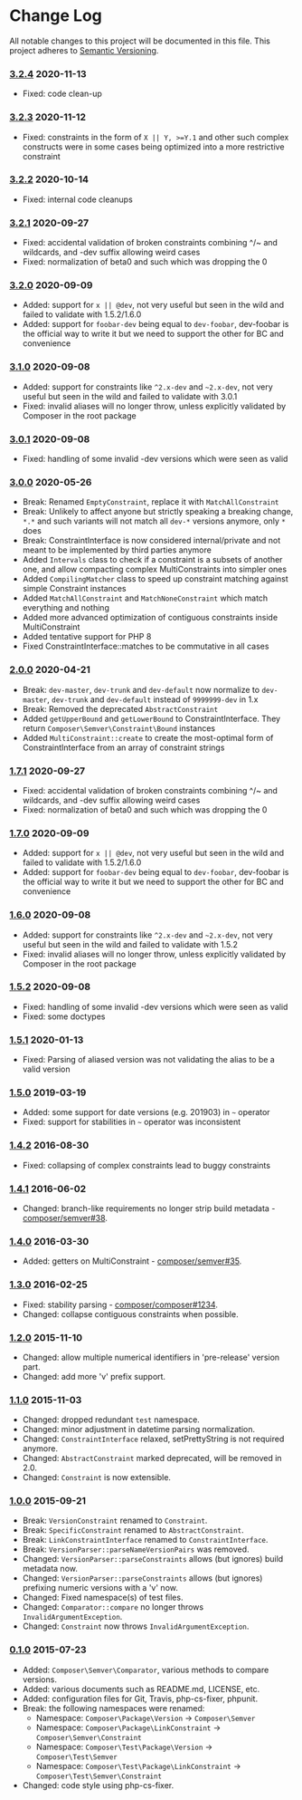 # Change Log

All notable changes to this project will be documented in this file.
This project adheres to [Semantic Versioning](http://semver.org/).

### [3.2.4] 2020-11-13

- Fixed: code clean-up

### [3.2.3] 2020-11-12

- Fixed: constraints in the form of `X || Y, >=Y.1` and other such complex constructs were in some cases being optimized into a more restrictive constraint

### [3.2.2] 2020-10-14

- Fixed: internal code cleanups

### [3.2.1] 2020-09-27

- Fixed: accidental validation of broken constraints combining ^/~ and wildcards, and -dev suffix allowing weird cases
- Fixed: normalization of beta0 and such which was dropping the 0

### [3.2.0] 2020-09-09

- Added: support for `x || @dev`, not very useful but seen in the wild and failed to validate with 1.5.2/1.6.0
- Added: support for `foobar-dev` being equal to `dev-foobar`, dev-foobar is the official way to write it but we need to support the other for BC and convenience

### [3.1.0] 2020-09-08

- Added: support for constraints like `^2.x-dev` and `~2.x-dev`, not very useful but seen in the wild and failed to validate with 3.0.1
- Fixed: invalid aliases will no longer throw, unless explicitly validated by Composer in the root package

### [3.0.1] 2020-09-08

- Fixed: handling of some invalid -dev versions which were seen as valid

### [3.0.0] 2020-05-26

- Break: Renamed `EmptyConstraint`, replace it with `MatchAllConstraint`
- Break: Unlikely to affect anyone but strictly speaking a breaking change, `*.*` and such variants will not match all `dev-*` versions anymore, only `*` does
- Break: ConstraintInterface is now considered internal/private and not meant to be implemented by third parties anymore
- Added `Intervals` class to check if a constraint is a subsets of another one, and allow compacting complex MultiConstraints into simpler ones
- Added `CompilingMatcher` class to speed up constraint matching against simple Constraint instances
- Added `MatchAllConstraint` and `MatchNoneConstraint` which match everything and nothing
- Added more advanced optimization of contiguous constraints inside MultiConstraint
- Added tentative support for PHP 8
- Fixed ConstraintInterface::matches to be commutative in all cases

### [2.0.0] 2020-04-21

- Break: `dev-master`, `dev-trunk` and `dev-default` now normalize to `dev-master`, `dev-trunk` and `dev-default` instead of `9999999-dev` in 1.x
- Break: Removed the deprecated `AbstractConstraint`
- Added `getUpperBound` and `getLowerBound` to ConstraintInterface. They return `Composer\Semver\Constraint\Bound` instances
- Added `MultiConstraint::create` to create the most-optimal form of ConstraintInterface from an array of constraint strings

### [1.7.1] 2020-09-27

- Fixed: accidental validation of broken constraints combining ^/~ and wildcards, and -dev suffix allowing weird cases
- Fixed: normalization of beta0 and such which was dropping the 0

### [1.7.0] 2020-09-09

- Added: support for `x || @dev`, not very useful but seen in the wild and failed to validate with 1.5.2/1.6.0
- Added: support for `foobar-dev` being equal to `dev-foobar`, dev-foobar is the official way to write it but we need to support the other for BC and convenience

### [1.6.0] 2020-09-08

- Added: support for constraints like `^2.x-dev` and `~2.x-dev`, not very useful but seen in the wild and failed to validate with 1.5.2
- Fixed: invalid aliases will no longer throw, unless explicitly validated by Composer in the root package

### [1.5.2] 2020-09-08

- Fixed: handling of some invalid -dev versions which were seen as valid
- Fixed: some doctypes

### [1.5.1] 2020-01-13

- Fixed: Parsing of aliased version was not validating the alias to be a valid version

### [1.5.0] 2019-03-19

- Added: some support for date versions (e.g. 201903) in `~` operator
- Fixed: support for stabilities in `~` operator was inconsistent

### [1.4.2] 2016-08-30

- Fixed: collapsing of complex constraints lead to buggy constraints

### [1.4.1] 2016-06-02

- Changed: branch-like requirements no longer strip build metadata - [composer/semver#38](https://github.com/composer/semver/pull/38).

### [1.4.0] 2016-03-30

- Added: getters on MultiConstraint - [composer/semver#35](https://github.com/composer/semver/pull/35).

### [1.3.0] 2016-02-25

- Fixed: stability parsing - [composer/composer#1234](https://github.com/composer/composer/issues/4889).
- Changed: collapse contiguous constraints when possible.

### [1.2.0] 2015-11-10

- Changed: allow multiple numerical identifiers in 'pre-release' version part.
- Changed: add more 'v' prefix support.

### [1.1.0] 2015-11-03

- Changed: dropped redundant `test` namespace.
- Changed: minor adjustment in datetime parsing normalization.
- Changed: `ConstraintInterface` relaxed, setPrettyString is not required anymore.
- Changed: `AbstractConstraint` marked deprecated, will be removed in 2.0.
- Changed: `Constraint` is now extensible.

### [1.0.0] 2015-09-21

- Break: `VersionConstraint` renamed to `Constraint`.
- Break: `SpecificConstraint` renamed to `AbstractConstraint`.
- Break: `LinkConstraintInterface` renamed to `ConstraintInterface`.
- Break: `VersionParser::parseNameVersionPairs` was removed.
- Changed: `VersionParser::parseConstraints` allows (but ignores) build metadata now.
- Changed: `VersionParser::parseConstraints` allows (but ignores) prefixing numeric versions with a 'v' now.
- Changed: Fixed namespace(s) of test files.
- Changed: `Comparator::compare` no longer throws `InvalidArgumentException`.
- Changed: `Constraint` now throws `InvalidArgumentException`.

### [0.1.0] 2015-07-23

- Added: `Composer\Semver\Comparator`, various methods to compare versions.
- Added: various documents such as README.md, LICENSE, etc.
- Added: configuration files for Git, Travis, php-cs-fixer, phpunit.
- Break: the following namespaces were renamed:
  - Namespace: `Composer\Package\Version` -> `Composer\Semver`
  - Namespace: `Composer\Package\LinkConstraint` -> `Composer\Semver\Constraint`
  - Namespace: `Composer\Test\Package\Version` -> `Composer\Test\Semver`
  - Namespace: `Composer\Test\Package\LinkConstraint` -> `Composer\Test\Semver\Constraint`
- Changed: code style using php-cs-fixer.

[3.2.4]: https://github.com/composer/semver/compare/3.2.3...3.2.4
[3.2.3]: https://github.com/composer/semver/compare/3.2.2...3.2.3
[3.2.2]: https://github.com/composer/semver/compare/3.2.1...3.2.2
[3.2.1]: https://github.com/composer/semver/compare/3.2.0...3.2.1
[3.2.0]: https://github.com/composer/semver/compare/3.1.0...3.2.0
[3.1.0]: https://github.com/composer/semver/compare/3.0.1...3.1.0
[3.0.1]: https://github.com/composer/semver/compare/3.0.0...3.0.1
[3.0.0]: https://github.com/composer/semver/compare/2.0.0...3.0.0
[2.0.0]: https://github.com/composer/semver/compare/1.5.1...2.0.0
[1.7.1]: https://github.com/composer/semver/compare/1.7.0...1.7.1
[1.7.0]: https://github.com/composer/semver/compare/1.6.0...1.7.0
[1.6.0]: https://github.com/composer/semver/compare/1.5.2...1.6.0
[1.5.2]: https://github.com/composer/semver/compare/1.5.1...1.5.2
[1.5.1]: https://github.com/composer/semver/compare/1.5.0...1.5.1
[1.5.0]: https://github.com/composer/semver/compare/1.4.2...1.5.0
[1.4.2]: https://github.com/composer/semver/compare/1.4.1...1.4.2
[1.4.1]: https://github.com/composer/semver/compare/1.4.0...1.4.1
[1.4.0]: https://github.com/composer/semver/compare/1.3.0...1.4.0
[1.3.0]: https://github.com/composer/semver/compare/1.2.0...1.3.0
[1.2.0]: https://github.com/composer/semver/compare/1.1.0...1.2.0
[1.1.0]: https://github.com/composer/semver/compare/1.0.0...1.1.0
[1.0.0]: https://github.com/composer/semver/compare/0.1.0...1.0.0
[0.1.0]: https://github.com/composer/semver/compare/5e0b9a4da...0.1.0
